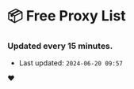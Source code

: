 # :package: Free Proxy List
### Updated every 15 minutes.

- Last updated: `2024-06-20 09:57`

:heart:
